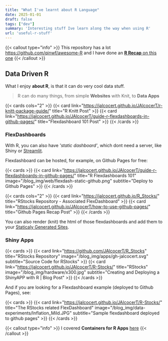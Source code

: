 ```yaml
---
title: "What I've learnt about R Language"
date: 2025-01-01
draft: false
tags: ["dev"]
summary: 'Interesting stuff Ive learn along the way when using R'
url: 'useful-r-stuff'
---
```


{{< callout type="info" >}}
This repository has a lot https://github.com/qinwf/awesome-R and I have done an [**R Recap** on this one](https://jalcocert.github.io/JAlcocerT/r-language-101/)
{{< /callout >}}


## Data Driven R

What I enjoy **about R**, is that it can do very cool data stuff.

> R can do many things, from simple **Websites** with Knit, to **Data Apps**

{{< cards cols="2" >}}
  {{< card link="https://jalcocert.github.io/JAlcocerT/r-knitt-package-guide/" title="R Knitt Post" >}}
  {{< card link="https://jalcocert.github.io/JAlcocerT/guide-r-flexdashboards-in-github-pages/" title="Flexdashboard 101 Post" >}}
{{< /cards >}}

### FlexDashboards

With R, you can also have *'static dashboard'*, which dont need a server, like Shiny or [Streamlit](https://jalcocert.github.io/JAlcocerT/streamlit-is-cool/).

Flexdashboard can be hosted, for example, on Github Pages for free:

{{< cards >}}
  {{< card link="https://jalcocert.github.io/JAlcocerT/guide-r-flexdashboards-in-github-pages/" title="R Flexdashboards 101" image="/blog_img/web/flexdash-static-github.png" subtitle="Deploy to Github Pages" >}}
{{< /cards >}}

{{< cards cols="2" >}}
  {{< card link="https://jalcocert.github.io/R_Stocks/" title="RStocks Repository - Associated FlexDashboard" >}}
  {{< card link="https://jalcocert.github.io/JAlcocerT/how-to-use-github-pages/" title="Github Pages Recap Post" >}}
{{< /cards >}}

You can also render (knit) the html of those flexdashboards and add them to your [Staticaly Generated Sites](https://jalcocert.github.io/JAlcocerT/create-your-website/).


### Shiny Apps

{{< cards >}}
  {{< card link="https://github.com/JAlcocerT/R_Stocks" title="RStocks Repository" image="/blog_img/apps/gh-jalcocert.svg" subtitle="Source Code for RStocks" >}}
    {{< card link="https://jalcocert.github.io/JAlcocerT/R-Stocks/" title="RStocks" image="/blog_img/hardware/x300.jpg" subtitle="Creating and Deploying a ShinyAPP with R | Blog Post" >}}
{{< /cards >}}

And if you are looking for a Flexdashboard example (deployed to Github Pages), see:

{{< cards >}}
  {{< card link="https://jalcocert.github.io/JAlcocerT/R-Stocks/" title="The RStocks related FlexDashboard" image="/blog_img/data-experiments/Inflation_Mild.JPG" subtitle="Sample flexdashboard deployed to github pages" >}}
{{< /cards >}}

{{< callout type="info" >}}
I covered **Containers for R Apps** [here](https://jalcocert.github.io/JAlcocerT/building-r-shiny-apps-container-image-with-docker/)
{{< /callout >}}